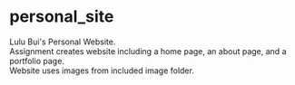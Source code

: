 # personal_site
Lulu Bui's Personal Website.                                                                       
Assignment creates website including a home page, an about page, and a portfolio page.                
Website uses images from included image folder.
